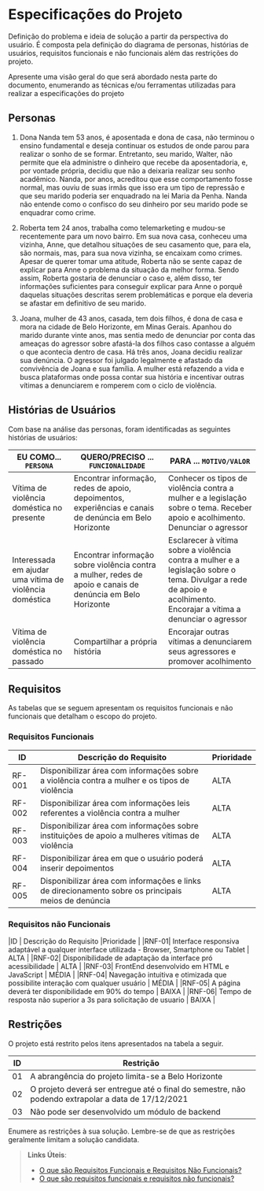 # Especificações do Projeto

Definição do problema e ideia de solução a partir da perspectiva do usuário. É composta pela definição do  diagrama de personas, histórias de usuários, requisitos funcionais e não funcionais além das restrições do projeto.

Apresente uma visão geral do que será abordado nesta parte do documento, enumerando as técnicas e/ou ferramentas utilizadas para realizar a especificações do projeto

## Personas

1. Dona Nanda tem 53 anos, é aposentada e dona de casa, não terminou o ensino fundamental e deseja continuar os estudos de onde parou para realizar o sonho de se formar. Entretanto, seu marido, Walter, não permite que ela administre o dinheiro que recebe da aposentadoria, e, por vontade própria, decidiu que não a deixaria realizar seu sonho acadêmico. Nanda, por anos, acreditou que esse comportamento fosse normal, mas ouviu de suas irmãs que isso era um tipo de repressão e que seu marido poderia ser enquadrado na lei Maria da Penha. Nanda não entende como o confisco do seu dinheiro por seu marido pode se enquadrar como crime.

2. Roberta tem 24 anos, trabalha como telemarketing e mudou-se recentemente para um novo bairro. Em sua nova casa, conheceu uma vizinha, Anne, que detalhou situações de seu casamento que, para ela, são normais, mas, para sua nova vizinha, se encaixam como crimes. Apesar de querer tomar uma atitude, Roberta não se sente capaz de explicar para Anne o problema da situação da melhor forma. Sendo assim, Roberta gostaria de denunciar o caso e, além disso, ter informações suficientes para conseguir explicar para Anne o porquê daquelas situações descritas serem problemáticas e porque ela deveria se afastar em definitivo de seu marido.

3. Joana, mulher de 43 anos, casada, tem dois filhos, é dona de casa e mora na cidade de Belo Horizonte, em Minas Gerais. Apanhou do marido durante vinte anos, mas sentia medo de denunciar por conta das ameaças do agressor sobre afastá-la dos filhos caso contasse a alguém o que acontecia dentro de casa. Há três anos, Joana decidiu realizar sua denúncia. O agressor foi julgado legalmente e afastado da convivência de Joana e sua família. A mulher está refazendo a vida e busca plataformas onde possa contar sua história e incentivar outras vítimas a denunciarem e romperem com o ciclo de violência.

## Histórias de Usuários

Com base na análise das personas, foram identificadas as seguintes histórias de usuários:

| EU COMO... `PERSONA`          | QUERO/PRECISO ... `FUNCIONALIDADE` | PARA ... `MOTIVO/VALOR`        |
|-------------------------------|------------------------------------|--------------------------------|
|Vítima de violência doméstica no presente | Encontrar informação, redes de apoio, depoimentos, experiências e canais de denúncia em Belo Horizonte | Conhecer os tipos de violência contra a mulher e a legislação sobre o tema. Receber apoio e acolhimento. Denunciar o agressor|
|Interessada em ajudar uma vítima de violência doméstica | Encontrar informação sobre violência contra a mulher, redes de apoio e canais de denúncia em Belo Horizonte | Esclarecer à vítima sobre a violência contra a mulher e a legislação sobre o tema. Divulgar a rede de apoio e acolhimento. Encorajar a vítima a denunciar o agressor|
|Vítima de violência doméstica no passado | Compartilhar a própria história | Encorajar outras vítimas a denunciarem seus agressores e promover acolhimento |

## Requisitos

As tabelas que se seguem apresentam os requisitos funcionais e não funcionais que detalham o escopo do projeto.

### Requisitos Funcionais

|ID    | Descrição do Requisito  | Prioridade |
|------|-----------------------------------------|----|
|RF-001| Disponibilizar área com informações sobre a violência contra a mulher e os tipos de violência | ALTA | 
|RF-002| Disponibilizar área com informações leis referentes a violência contra a mulher | ALTA |
|RF-003| Disponibilizar área com informações sobre instituições de apoio a mulheres vítimas de violência | ALTA |
|RF-004| Disponibilizar área em que o usuário poderá inserir depoimentos | ALTA |
|RF-005| Disponibilizar área com informações e links de direcionamento sobre os principais meios de denúncia | ALTA |



### Requisitos não Funcionais

|ID    | Descrição do Requisito  |Prioridade |
|RNF-01| Interface responsiva adaptável a qualquer interface utilizada - Browser, Smartphone ou Tablet | ALTA |
|RNF-02| Disponibilidade de adaptação da interface pró acessibilidade | ALTA |
|RNF-03| FrontEnd desenvolvido em HTML e JavaScript | MÉDIA |
|RNF-04| Navegação intuitiva e otimizada que possibilite interação com qualquer usuário | MÉDIA |
|RNF-05| A página deverá ter disponibilidade em 90% do tempo | BAIXA |
|RNF-06| Tempo de resposta não superior a 3s para solicitação de usuario | BAIXA |

## Restrições

O projeto está restrito pelos itens apresentados na tabela a seguir.

|ID| Restrição                                             |
|--|-------------------------------------------------------|
|01| A abrangência do projeto limita-se a Belo Horizonte |
|02| O projeto deverá ser entregue até o final do semestre, não podendo extrapolar a data de 17/12/2021 |
|03| Não pode ser desenvolvido um módulo de backend        |

Enumere as restrições à sua solução. Lembre-se de que as restrições geralmente limitam a solução candidata.

> **Links Úteis**:
> - [O que são Requisitos Funcionais e Requisitos Não Funcionais?](https://codificar.com.br/requisitos-funcionais-nao-funcionais/)
> - [O que são requisitos funcionais e requisitos não funcionais?](https://analisederequisitos.com.br/requisitos-funcionais-e-requisitos-nao-funcionais-o-que-sao/)
